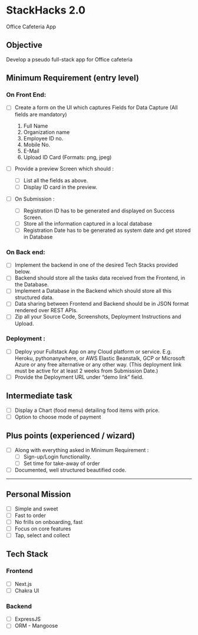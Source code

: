 # StackHacks 2.0

Office Cafeteria App

## Objective

Develop a pseudo full-stack app for Office cafeteria

## Minimum Requirement (entry level)

### On Front End:

- [ ] Create a form on the UI which captures Fields for Data Capture (All fields are mandatory)

  1. Full Name
  2. Organization name
  3. Employee ID no.
  4. Mobile No.
  5. E-Mail
  6. Upload ID Card (Formats: png, jpeg)

- [ ] Provide a preview Screen which should :
  - [ ] List all the fields as above.
  - [ ] Display ID card in the preview.
- [ ] On Submission :
  - [ ] Registration ID has to be generated and displayed on Success Screen.
  - [ ] Store all the information captured in a local database
  - [ ] Registration Date has to be generated as system date and get stored in Database

### On Back end:

- [ ] Implement the backend in one of the desired Tech Stacks provided below.
- [ ] Backend should store all the tasks data received from the Frontend, in the Database.
- [ ] Implement a Database in the Backend which should store all this structured data.
- [ ] Data sharing between Frontend and Backend should be in JSON format rendered over REST APIs.
- [ ] Zip all your Source Code, Screenshots, Deployment Instructions and Upload.

### Deployment :

- [ ] Deploy your Fullstack App on any Cloud platform or service. E.g. Heroku, pythonanywhere, or AWS Elastic Beanstalk, GCP or Microsoft Azure or any free alternative or any other way. (This deployment link must be active for at least 2 weeks from Submission Date.)
- [ ] Provide the Deployment URL under “demo link” field.

## Intermediate task

- [ ] Display a Chart (food menu) detailing food items with price.
- [ ] Option to choose mode of payment

## Plus points (experienced / wizard)

- [ ] Along with everything asked in Minimum Requirement :
  - [ ] Sign-up/Login functionality.
  - [ ] Set time for take-away of order
- [ ] Documented, well structured beautified code.

---

## Personal Mission

- [ ] Simple and sweet
- [ ] Fast to order
- [ ] No frills on onboarding, fast
- [ ] Focus on core features
- [ ] Tap, select and collect
  
## Tech Stack

### Frontend

- [ ] Next.js
- [ ] Chakra UI

### Backend

- [ ] ExpressJS
- [ ] ORM - Mangoose
